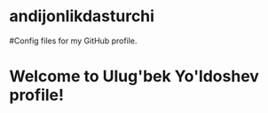 # andijonlikdasturchi
#Config files for my GitHub profile.
<h1>Welcome to Ulug'bek Yo'ldoshev profile!</h1>
